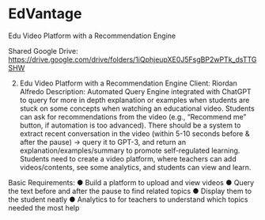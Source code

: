 # EdVantage
Edu Video Platform with a Recommendation Engine

Shared Google Drive: https://drive.google.com/drive/folders/1iQphjeupXE0J5FsgBP2wPTk_dsTTGSHW

2. Edu Video Platform with a Recommendation Engine 
Client: Riordan Alfredo 
Description: Automated Query Engine integrated with ChatGPT to query for more in depth explanation or examples when students are stuck on some concepts when watching an educational video. Students can ask for recommendations from the video (e.g., “Recommend me” button, if automation is too advanced). There should be a system to extract recent conversation in the video (within 5-10 seconds before & after the pause) -> query it to GPT-3, and return an explanation/examples/summary to promote self-regulated learning. Students need to create a video platform, where teachers can add videos/contents, see some analytics, and students can view and learn. 

Basic Requirements:
● Build a platform to upload and view videos
● Query the text before and after the pause to find related topics 
● Display them to the student neatly 
● Analytics to for teachers to understand which topics needed the most help
